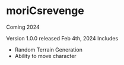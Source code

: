 # moriCsrevenge
Coming 2024

Version 1.0.0 released Feb 4th, 2024 Includes
- Random Terrain Generation
- Ability to move character
